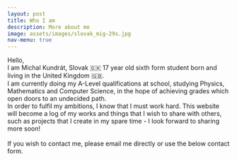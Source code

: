 ```yaml
---
layout: post
title: Who I am
description: More about me
image: assets/images/slovak_mig-29s.jpg
nav-menu: true
---
```


Hello, <br>
I am Michal Kundrát, Slovak 🇸🇰 17 year old sixth form student born and living in the United Kingdom 🇬🇧. <br>
I am currently doing my A-Level qualifications at school, studying Physics, Mathematics and Computer Science, in the hope of achieving grades which open doors to an undecided path. <br>
In order to fulfil my ambitions, I know that I must work hard. This website will become a log of my works and things that I wish to share with others, such as projects that I create in my spare time - I look forward to sharing more soon!
<br><br>
If you wish to contact me, please email me directly or use the below contact form.
